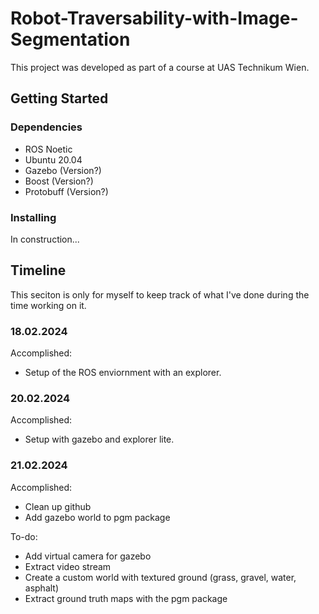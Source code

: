 # Robot-Traversability-with-Image-Segmentation
This project was developed as part of a course at UAS Technikum Wien.

## Getting Started

### Dependencies
- ROS Noetic
- Ubuntu 20.04
- Gazebo (Version?)
- Boost (Version?)
- Protobuff (Version?)

### Installing
In construction...


## Timeline
This seciton is only for myself to keep track of what I've done during the time working on it.

### 18.02.2024
Accomplished:
- Setup of the ROS enviornment with an explorer.

### 20.02.2024
Accomplished:
- Setup with gazebo and explorer lite.

### 21.02.2024
Accomplished:
- Clean up github
- Add gazebo world to pgm package

To-do:
- Add virtual camera for gazebo
- Extract video stream
- Create a custom world with textured ground (grass, gravel, water, asphalt)
- Extract ground truth maps with the pgm package

